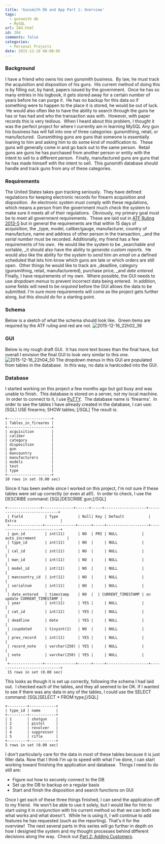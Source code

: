 ```yaml
---
title: 'Gunsmith Db and App Part 1: Overview'
tags:
  - gunsmith db
  - MySQL
url: 284.html
id: 284
comments: false
categories:
  - Personal Projects
date: 2015-12-18 08:00:05
---
```


### **Background**

I have a friend who owns his own gunsmith business.  By law, he must track the acquisition and disposition of his guns.  His current method of doing this is by filling out, by hand, papers issued by the government.  Once he has so many entries in his logbook, it gets stored away for a certain number of years before he can purge it.  He has no backup for this data so if something were to happen to the place it is stored, he would be out of luck.  He would also often like to have the ability to search through the guns he has or has had and who the transaction was with.  However, with paper records this is very tedious.  When I heard about this problem, I thought it was the perfect project for where I currently am in learning MySQL Any gun his business has will fall into one of three categories: gunsmithing, retail, or manufactured.  Gunsmithing guns are guns that someone is essentially loaning to him and asking him to do some kind of modification to.  These guns will generally come in and go back out to the same person.  Retail guns are guns he has purchased from another person or entity with the intent to sell to a different person.  Finally, manufactured guns are guns that he has made himself with the intent to sell.  This gunsmith database should handle and track guns from any of these categories.

### **Requirements**

The United States takes gun tracking seriously.  They have defined regulations for keeping electronic records for firearm acquisition and disposition.  An electronic system must comply with these regulations, which means a person from the government much check the system to make sure it meets all of their regulations.  Obviously, my primary goal must be to meet all government requirements.  These are laid out in [ATF Ruling 2013-5](https://www.atf.gov/file/11226/download) but in general the requirements are that within 15 days of acquisition, the _type, model, caliber/gauge, manufacturer, country of manufacture, name and address of other person in the transaction, _and the _serial number_ must be recorded. Additionally, my friend has a few requirements of his own.  He would like the system to be _searchable and sortable, _it should also have the ability to _generate custom reports._  He would also like the ability for the system to _send him an email_ on a defined scheduled that lets him know which guns are late or which orders are still open.  Other things he would like to track are _deadline, category (gunsmithing, retail, manufacturered), purchase price, _and _date entered._ Finally, I have requirements of my own.  Where possible, the GUI needs to use _dropdown menus_ to prevent incorrect data being entered.  In addition, some fields will need to be _required_ before the GUI allows the data to be submitted. I'm sure more requirements will come as the project gets further along, but this should do for a starting point.

### **Schema**

Below is a sketch of what the schema should look like.  Green items are required by the ATF ruling and red are not. ![2015-12-16_22h02_38](/wp-content/uploads/2015/12/2015-12-16_22h02_38.png)

### **GUI**

Below is my rough draft GUI.  It has more text boxes than the final have, but overall I envision the final GUI to look very similar to this one. ![2015-12-16_22h04_50](/wp-content/uploads/2015/12/2015-12-16_22h04_50-1.png) The dropdown menus in this GUI are populated from tables in the database.  In this way, no data is hardcoded into the GUI.

### **Database**

I started working on this project a few months ago but got busy and was unable to finish.  This database is stored on a server, not my local machine.  In order to connect to it, I use [PuTTY](http://www.chiark.greenend.org.uk/~sgtatham/putty/download.html).  The database name is 'firearms'.  In order to see the tables I have already created in the database, I can use: \[SQL\] USE firearms; SHOW tables; \[/SQL\] The result is:

    +--------------------+
    | Tables_in_firearms |
    +--------------------+
    | acquisition        |
    | caliber            |
    | category           |
    | disposition        |
    | gun                |
    | mancountry         |
    | manufacturers      |
    | models             |
    | test               |
    | type               |
    +--------------------+
    10 rows in set (0.00 sec)
    

Since it has been awhile since I worked on this project, I'm not sure if these tables were set up correctly (or even at all!).  In order to check, I use the DESCRIBE command: \[SQL\]DESCRIBE gun;\[/SQL\]

    +---------------+--------------+------+-----+-------------------+-----------------------------+
     | Field          | Type         | Null| Key | Default           | Extra                    |
     +---------------+--------------+------+-----+-------------------+-----------------------------+
     | gun_id         | int(11)      | NO  | PRI | NULL           | auto_increment              |
     | type_id        | int(11)      | NO  |     | NULL           |                             |
     | cal_id         | int(11)      | NO  |     | NULL           |                             |
     | man_id         | int(11)      | NO  |     | NULL           |                             |
     | model_id       | int(11)      | NO  |     | NULL           |                             |
     | mancountry_id  | int(11)      | NO  |     | NULL           |                             |
     | serialnum      | int(11)      | NO  |     | NULL           |                             |
     | date_entered   | timestamp    | NO  |  | CURRENT_TIMESTAMP | on update CURRENT_TIMESTAMP |
     | year           | int(11)      | YES |     | NULL           |                             |
     | cat_id         | int(11)      | YES |     | NULL           |                             |
     | deadline       | date         | YES |     | NULL           |                             |
     | isupdated      | tinyint(1)   | NO  |     | NULL           |                             |
     | prev_record    | int(11)      | YES |     | NULL           |                             |
     | record_note    | varchar(250) | YES |     | NULL           |                             |
     | note           | varchar(250) | YES |     | NULL           |                             |
     +---------------+--------------+------+-----+-------------------+-----------------------------+
     15 rows in set (0.00 sec)

This looks as though it is set up correctly, following the schema I had laid out.  I checked each of the tables, and they all seemed to be OK. If I wanted to see if there was any data in any of the tables, I could use the SELECT command: \[SQL\]SELECT * FROM type;\[/SQL\]

    +---------+------------+
    | type_id | name       |
    +---------+------------+
    | 1       | shotgun    |
    | 2       | pistol     |
    | 3       | revolver   |
    | 4       | suppressor |
    | 5       | rifle      |
    +---------+------------+
    5 rows in set (0.00 sec)

I don't particularly care for the data in most of these tables because it is just filler data. Now that I think I'm up to speed with what I've done, I can start working toward finishing the application and database.  Things I need to do still are:

*   Figure out how to securely connect to the DB
*   Set up the DB to backup on a regular basis
*   Start and finish the disposition and search functions on GUI

Once I get each of these three things finished, I can send the application off to my friend.  He won't be able to use it solely, but I would like for him to start using it in conjunction with his current method so that we can both see what works and what doesn't.  While he is using it, I will continue to add features he has requested (such as the reporting). That's it for the overview!  The next several parts in this series will go further in depth on how I designed the system and my thought processes behind different decisions along the way.  Check out [Part 2: Adding Customers](/gunsmith-db-and-app-part-2-adding-customers/).